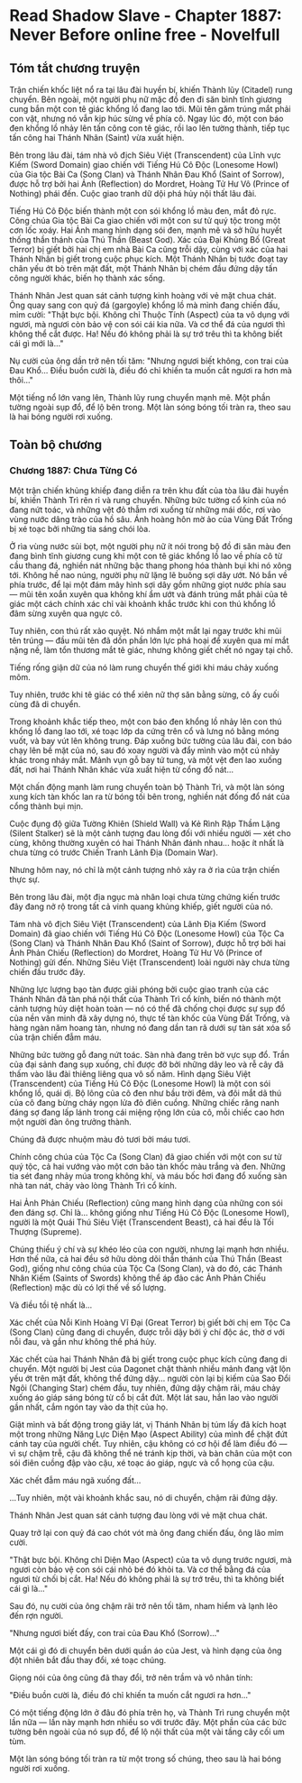# Read Shadow Slave - Chapter 1887: Never Before online free - Novelfull

## Tóm tắt chương truyện

Trận chiến khốc liệt nổ ra tại lâu đài huyền bí, khiến Thành lũy (Citadel) rung chuyển. Bên ngoài, một người phụ nữ mặc đồ đen đi săn bình tĩnh giương cung bắn một con tê giác khổng lồ đang lao tới. Mũi tên găm trúng mắt phải con vật, nhưng nó vẫn kịp húc sừng về phía cô. Ngay lúc đó, một con báo đen khổng lồ nhảy lên tấn công con tê giác, rồi lao lên tường thành, tiếp tục tấn công hai Thánh Nhân (Saint) vừa xuất hiện.

Bên trong lâu đài, tám nhà vô địch Siêu Việt (Transcendent) của Lĩnh vực Kiếm (Sword Domain) giao chiến với Tiếng Hú Cô Độc (Lonesome Howl) của Gia tộc Bài Ca (Song Clan) và Thánh Nhân Đau Khổ (Saint of Sorrow), được hỗ trợ bởi hai Ảnh (Reflection) do Mordret, Hoàng Tử Hư Vô (Prince of Nothing) phái đến. Cuộc giao tranh dữ dội phá hủy nội thất lâu đài.

Tiếng Hú Cô Độc biến thành một con sói khổng lồ màu đen, mắt đỏ rực. Công chúa Gia tộc Bài Ca giao chiến với một con sư tử quý tộc trong một cơn lốc xoáy. Hai Ảnh mang hình dạng sói đen, mạnh mẽ và sở hữu huyết thống thần thánh của Thú Thần (Beast God). Xác của Đại Khủng Bố (Great Terror) bị giết bởi hai chị em nhà Bài Ca cũng trỗi dậy, cùng với xác của hai Thánh Nhân bị giết trong cuộc phục kích. Một Thánh Nhân bị tước đoạt tay chân yếu ớt bò trên mặt đất, một Thánh Nhân bị chém đầu đứng dậy tấn công người khác, biến họ thành xác sống.

Thánh Nhân Jest quan sát cảnh tượng kinh hoàng với vẻ mặt chua chát. Ông quay sang con quỷ đá (gargoyle) khổng lồ mà mình đang chiến đấu, mỉm cười: "Thật bực bội. Không chỉ Thuộc Tính (Aspect) của ta vô dụng với ngươi, mà ngươi còn bảo vệ con sói cái kia nữa. Và cơ thể đá của ngươi thì không thể cắt được. Ha! Nếu đó không phải là sự trớ trêu thì ta không biết cái gì mới là..."

Nụ cười của ông dần trở nên tối tăm: "Nhưng ngươi biết không, con trai của Đau Khổ... Điều buồn cười là, điều đó chỉ khiến ta muốn cắt ngươi ra hơn mà thôi..."

Một tiếng nổ lớn vang lên, Thành lũy rung chuyển mạnh mẽ. Một phần tường ngoài sụp đổ, để lộ bên trong. Một làn sóng bóng tối tràn ra, theo sau là hai bóng người rơi xuống.

## Toàn bộ chương

### Chương 1887: Chưa Từng Có

Một trận chiến khủng khiếp đang diễn ra trên khu đất của tòa lâu đài huyền bí, khiến Thành Trì rên rỉ và rung chuyển. Những bức tường cổ kính của nó đang nứt toác, và những vệt đỏ thẫm rơi xuống từ những mái dốc, rơi vào vùng nước dâng trào của hồ sâu. Ánh hoàng hôn mờ ảo của Vùng Đất Trống bị xé toạc bởi những tia sáng chói lòa.

Ở rìa vùng nước sủi bọt, một người phụ nữ ít nói trong bộ đồ đi săn màu đen đang bình tĩnh giương cung khi một con tê giác khổng lồ lao về phía cô từ cầu thang đá, nghiền nát những bậc thang phong hóa thành bụi khi nó xông tới. Không hề nao núng, người phụ nữ lặng lẽ buông sợi dây ướt. Nó bắn về phía trước, để lại một đám mây hình sợi dây gồm những giọt nước phía sau — mũi tên xoắn xuyên qua không khí ẩm ướt và đánh trúng mắt phải của tê giác một cách chính xác chỉ vài khoảnh khắc trước khi con thú khổng lồ đâm sừng xuyên qua ngực cô.

Tuy nhiên, con thú rất xảo quyệt. Nó nhắm một mắt lại ngay trước khi mũi tên trúng — đầu mũi tên đã dồn phần lớn lực phá hoại để xuyên qua mí mắt nặng nề, làm tổn thương mắt tê giác, nhưng không giết chết nó ngay tại chỗ.

Tiếng rống giận dữ của nó làm rung chuyển thế giới khi máu chảy xuống mõm.

Tuy nhiên, trước khi tê giác có thể xiên nữ thợ săn bằng sừng, cô ấy cuối cùng đã di chuyển.

Trong khoảnh khắc tiếp theo, một con báo đen khổng lồ nhảy lên con thú khổng lồ đang lao tới, xé toạc lớp da cứng trên cổ và lưng nó bằng móng vuốt, và bay vút lên không trung. Đáp xuống bức tường của lâu đài, con báo chạy lên bề mặt của nó, sau đó xoay người và đẩy mình vào một cú nhảy khác trong nháy mắt. Mảnh vụn gỗ bay tứ tung, và một vệt đen lao xuống đất, nơi hai Thánh Nhân khác vừa xuất hiện từ cổng đổ nát...

Một chấn động mạnh làm rung chuyển toàn bộ Thành Trì, và một làn sóng xung kích tàn khốc lan ra từ bóng tối bên trong, nghiền nát đống đổ nát của cổng thành bụi mịn.

Cuộc đụng độ giữa Tường Khiên (Shield Wall) và Kẻ Rình Rập Thầm Lặng (Silent Stalker) sẽ là một cảnh tượng đau lòng đối với nhiều người — xét cho cùng, không thường xuyên có hai Thánh Nhân đánh nhau... hoặc ít nhất là chưa từng có trước Chiến Tranh Lãnh Địa (Domain War).

Nhưng hôm nay, nó chỉ là một cảnh tượng nhỏ xảy ra ở rìa của trận chiến thực sự.

Bên trong lâu đài, một địa ngục mà nhân loại chưa từng chứng kiến trước đây đang nở rộ trong tất cả vinh quang khủng khiếp, giết người của nó.

Tám nhà vô địch Siêu Việt (Transcendent) của Lãnh Địa Kiếm (Sword Domain) đã giao chiến với Tiếng Hú Cô Độc (Lonesome Howl) của Tộc Ca (Song Clan) và Thánh Nhân Đau Khổ (Saint of Sorrow), được hỗ trợ bởi hai Ảnh Phản Chiếu (Reflection) do Mordret, Hoàng Tử Hư Vô (Prince of Nothing) gửi đến. Những Siêu Việt (Transcendent) loài người này chưa từng chiến đấu trước đây.

Những lực lượng bạo tàn được giải phóng bởi cuộc giao tranh của các Thánh Nhân đã tàn phá nội thất của Thành Trì cổ kính, biến nó thành một cảnh tượng hủy diệt hoàn toàn — nó có thể đã chống chọi được sự sụp đổ của nền văn minh đã xây dựng nó, thực tế tàn khốc của Vùng Đất Trống, và hàng ngàn năm hoang tàn, nhưng nó đang dần tan rã dưới sự tàn sát xóa sổ của trận chiến đẫm máu.

Những bức tường gỗ đang nứt toác. Sàn nhà đang trên bờ vực sụp đổ. Trần của đại sảnh đang sụp xuống, chỉ được đỡ bởi những dây leo và rễ cây đã thấm vào lâu đài thiêng liêng qua vô số năm. Hình dạng Siêu Việt (Transcendent) của Tiếng Hú Cô Độc (Lonesome Howl) là một con sói khổng lồ, quái dị. Bộ lông của cô đen như bầu trời đêm, và đôi mắt dã thú của cô đang bừng cháy ngọn lửa đỏ điên cuồng. Những chiếc răng nanh đáng sợ đang lấp lánh trong cái miệng rộng lớn của cô, mỗi chiếc cao hơn một người đàn ông trưởng thành.

Chúng đã được nhuộm màu đỏ tươi bởi máu tươi.

Chính công chúa của Tộc Ca (Song Clan) đã giao chiến với một con sư tử quý tộc, cả hai vướng vào một cơn bão tàn khốc màu trắng và đen. Những tia sét đang nhảy múa trong không khí, và máu bốc hơi đang đổ xuống sàn nhà tan nát, chảy vào lòng Thành Trì cổ kính.

Hai Ảnh Phản Chiếu (Reflection) cũng mang hình dạng của những con sói đen đáng sợ. Chỉ là... không giống như Tiếng Hú Cô Độc (Lonesome Howl), người là một Quái Thú Siêu Việt (Transcendent Beast), cả hai đều là Tối Thượng (Supreme).

Chúng thiếu ý chí và sự khéo léo của con người, nhưng lại mạnh hơn nhiều. Hơn thế nữa, cả hai đều sở hữu dòng dõi thần thánh của Thú Thần (Beast God), giống như công chúa của Tộc Ca (Song Clan), và do đó, các Thánh Nhân Kiếm (Saints of Swords) không thể áp đảo các Ảnh Phản Chiếu (Reflection) mặc dù có lợi thế về số lượng.

Và điều tồi tệ nhất là...

Xác chết của Nỗi Kinh Hoàng Vĩ Đại (Great Terror) bị giết bởi chị em Tộc Ca (Song Clan) cũng đang di chuyển, được trỗi dậy bởi ý chí độc ác, thờ ơ với nỗi đau, và gần như không thể phá hủy.

Xác chết của hai Thánh Nhân đã bị giết trong cuộc phục kích cũng đang di chuyển. Một người bị Jest của Dagonet chặt thành nhiều mảnh đang vật lộn yếu ớt trên mặt đất, không thể đứng dậy... người còn lại bị kiếm của Sao Đổi Ngôi (Changing Star) chém đầu, tuy nhiên, đứng dậy chậm rãi, máu chảy xuống áo giáp sáng bóng từ cổ bị cắt đứt. Một lát sau, hắn lao vào người gần nhất, cắm ngón tay vào da thịt của họ.

Giật mình và bất động trong giây lát, vị Thánh Nhân bị túm lấy đã kích hoạt một trong những Năng Lực Diện Mạo (Aspect Ability) của mình để chặt đứt cánh tay của người chết. Tuy nhiên, cậu không có cơ hội để làm điều đó — vì sự chậm trễ, cậu đã không thể né tránh kịp thời, và bàn chân của một con sói điên cuồng đập vào cậu, xé toạc áo giáp, ngực và cổ họng của cậu.

Xác chết đẫm máu ngã xuống đất...

...Tuy nhiên, một vài khoảnh khắc sau, nó di chuyển, chậm rãi đứng dậy.

Thánh Nhân Jest quan sát cảnh tượng đau lòng với vẻ mặt chua chát.

Quay trở lại con quỷ đá cao chót vót mà ông đang chiến đấu, ông lão mỉm cười.

"Thật bực bội. Không chỉ Diện Mạo (Aspect) của ta vô dụng trước ngươi, mà ngươi còn bảo vệ con sói cái nhỏ bé đó khỏi ta. Và cơ thể bằng đá của ngươi từ chối bị cắt. Ha! Nếu đó không phải là sự trớ trêu, thì ta không biết cái gì là..."

Sau đó, nụ cười của ông chậm rãi trở nên tối tăm, nham hiểm và lạnh lẽo đến rợn người.

"Nhưng ngươi biết đấy, con trai của Đau Khổ (Sorrow)..."

Một cái gì đó di chuyển bên dưới quần áo của Jest, và hình dạng của ông đột nhiên bắt đầu thay đổi, xé toạc chúng.

Giọng nói của ông cũng đã thay đổi, trở nên trầm và vô nhân tính:

"Điều buồn cười là, điều đó chỉ khiến ta muốn cắt ngươi ra hơn..."

Có một tiếng động lớn ở đâu đó phía trên họ, và Thành Trì rung chuyển một lần nữa — lần này mạnh hơn nhiều so với trước đây. Một phần của các bức tường bên ngoài của nó sụp đổ, để lộ nội thất của một vài tầng cây cối um tùm.

Một làn sóng bóng tối tràn ra từ một trong số chúng, theo sau là hai bóng người rơi xuống.